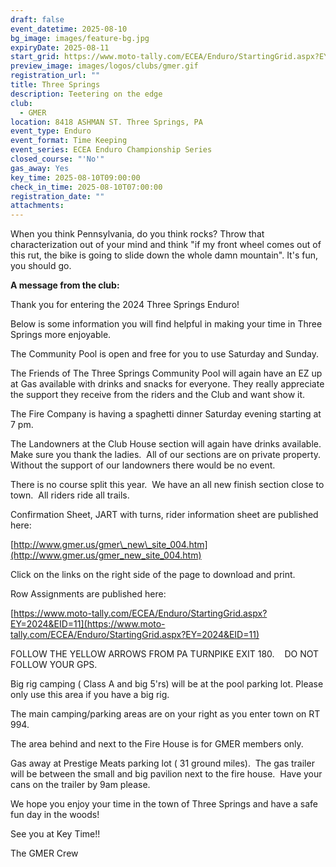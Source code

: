 ```yaml
---
draft: false
event_datetime: 2025-08-10
bg_image: images/feature-bg.jpg
expiryDate: 2025-08-11
start_grid: https://www.moto-tally.com/ECEA/Enduro/StartingGrid.aspx?EY=2024&EID=11
preview_image: images/logos/clubs/gmer.gif
registration_url: ""
title: Three Springs
description: Teetering on the edge
club:
  - GMER
location: 8418 ASHMAN ST. Three Springs, PA
event_type: Enduro
event_format: Time Keeping
event_series: ECEA Enduro Championship Series
closed_course: "'No'"
gas_away: Yes
key_time: 2025-08-10T09:00:00
check_in_time: 2025-08-10T07:00:00
registration_date: ""
attachments:
---
```

When you think Pennsylvania, do you think rocks? Throw that characterization out of your mind and think "if my front wheel comes out of this rut, the bike is going to slide down the whole damn mountain". It's fun, you should go.

**A message from the club:**

Thank you for entering the 2024 Three Springs Enduro!



Below is some information you will find helpful in making your time in Three Springs more enjoyable.



The Community Pool is open and free for you to use Saturday and Sunday.



The Friends of The Three Springs Community Pool will again have an EZ up at Gas available with drinks and snacks for everyone. They really appreciate the support they receive from the riders and the Club and want show it.



The Fire Company is having a spaghetti dinner Saturday evening starting at 7 pm.



The Landowners at the Club House section will again have drinks available.  Make sure you thank the ladies.  All of our sections are on private property. Without the support of our landowners there would be no event.



There is no course split this year.  We have an all new finish section close to town.  All riders ride all trails. 



Confirmation Sheet, JART with turns, rider information sheet are published here:



[http://www.gmer.us/gmer\_new\_​site_004.htm](http://www.gmer.us/gmer_new_site_004.htm)



Click on the links on the right side of the page to download and print.



Row Assignments are published here:



[https://www.moto-tally.com/​ECEA/Enduro/StartingGrid.aspx?​EY=2024&EID=11](https://www.moto-tally.com/ECEA/Enduro/StartingGrid.aspx?EY=2024&EID=11)



FOLLOW THE YELLOW ARROWS FROM PA TURNPIKE EXIT 180.    DO NOT FOLLOW YOUR GPS. 



Big rig camping ( Class A and big 5'rs) will be at the pool parking lot. Please only use this area if you have a big rig.



The main camping/parking areas are on your right as you enter town on RT 994.



The area behind and next to the Fire House is for GMER members only.



Gas away at Prestige Meats parking lot ( 31 ground miles).  The gas trailer will be between the small and big pavilion next to the fire house.  Have your cans on the trailer by 9am please.



We hope you enjoy your time in the town of Three Springs and have a safe fun day in the woods!



See you at Key Time!!



The GMER Crew
